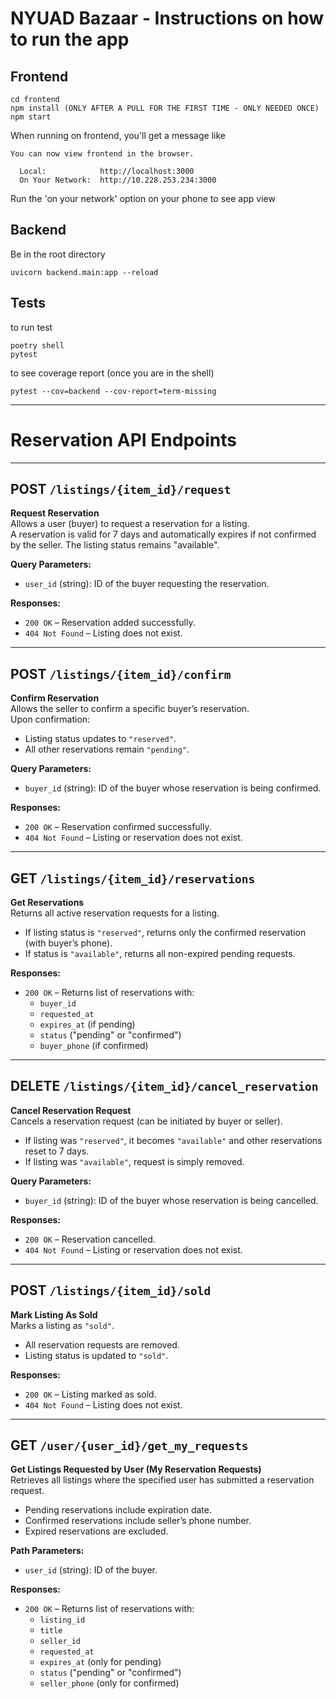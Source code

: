 # NYUAD Bazaar -  Instructions on how to run the app

## Frontend
```
cd frontend
npm install (ONLY AFTER A PULL FOR THE FIRST TIME - ONLY NEEDED ONCE)
npm start
```
When running on frontend, you'll get a message like
```
You can now view frontend in the browser.

  Local:            http://localhost:3000
  On Your Network:  http://10.228.253.234:3000
```
Run the 'on your network' option on your phone to see app view
## Backend
 Be in the root directory
 ```
uvicorn backend.main:app --reload
 ```

## Tests
to run test
```
poetry shell
pytest
```

to see coverage report (once you are in the shell)
```
pytest --cov=backend --cov-report=term-missing
```
---
# Reservation API Endpoints

---

## POST `/listings/{item_id}/request`  
**Request Reservation**  
Allows a user (buyer) to request a reservation for a listing.  
A reservation is valid for 7 days and automatically expires if not confirmed by the seller. The listing status remains "available".

**Query Parameters:**
- `user_id` (string): ID of the buyer requesting the reservation.

**Responses:**
- `200 OK` – Reservation added successfully.
- `404 Not Found` – Listing does not exist.

---

## POST `/listings/{item_id}/confirm`  
**Confirm Reservation**  
Allows the seller to confirm a specific buyer’s reservation.  
Upon confirmation:
- Listing status updates to `"reserved"`.
- All other reservations remain `"pending"`.

**Query Parameters:**
- `buyer_id` (string): ID of the buyer whose reservation is being confirmed.

**Responses:**
- `200 OK` – Reservation confirmed successfully.
- `404 Not Found` – Listing or reservation does not exist.

---

## GET `/listings/{item_id}/reservations`  
**Get Reservations**  
Returns all active reservation requests for a listing.

- If listing status is `"reserved"`, returns only the confirmed reservation (with buyer’s phone).
- If status is `"available"`, returns all non-expired pending requests.

**Responses:**
- `200 OK` – Returns list of reservations with:
  - `buyer_id`
  - `requested_at`
  - `expires_at` (if pending)
  - `status` ("pending" or "confirmed")
  - `buyer_phone` (if confirmed)

---

## DELETE `/listings/{item_id}/cancel_reservation`  
**Cancel Reservation Request**  
Cancels a reservation request (can be initiated by buyer or seller).

- If listing was `"reserved"`, it becomes `"available"` and other reservations reset to 7 days.
- If listing was `"available"`, request is simply removed.

**Query Parameters:**
- `buyer_id` (string): ID of the buyer whose reservation is being cancelled.

**Responses:**
- `200 OK` – Reservation cancelled.
- `404 Not Found` – Listing or reservation does not exist.

---

## POST `/listings/{item_id}/sold`  
**Mark Listing As Sold**  
Marks a listing as `"sold"`.

- All reservation requests are removed.
- Listing status is updated to `"sold"`.

**Responses:**
- `200 OK` – Listing marked as sold.
- `404 Not Found` – Listing does not exist.

---

## GET `/user/{user_id}/get_my_requests`  
**Get Listings Requested by User (My Reservation Requests)**  
Retrieves all listings where the specified user has submitted a reservation request.

- Pending reservations include expiration date.
- Confirmed reservations include seller’s phone number.
- Expired reservations are excluded.

**Path Parameters:**
- `user_id` (string): ID of the buyer.

**Responses:**
- `200 OK` – Returns list of reservations with:
  - `listing_id`
  - `title`
  - `seller_id`
  - `requested_at`
  - `expires_at` (only for pending)
  - `status` ("pending" or "confirmed")
  - `seller_phone` (only for confirmed)